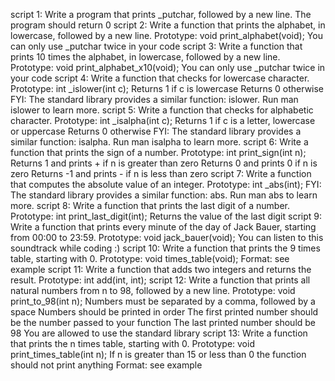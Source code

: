 script 1: Write a program that prints _putchar, followed by a new line.
The program should return 0
script 2: Write a function that prints the alphabet, in lowercase, followed by a new line.
Prototype: void print_alphabet(void);
You can only use _putchar twice in your code
script 3: Write a function that prints 10 times the alphabet, in lowercase, followed by a new line.
Prototype: void print_alphabet_x10(void);
You can only use _putchar twice in your code
script 4: Write a function that checks for lowercase character.
Prototype: int _islower(int c);
Returns 1 if c is lowercase
Returns 0 otherwise
FYI: The standard library provides a similar function: islower. Run man islower to learn more.
script 5: Write a function that checks for alphabetic character.
Prototype: int _isalpha(int c);
Returns 1 if c is a letter, lowercase or uppercase
Returns 0 otherwise
FYI: The standard library provides a similar function: isalpha. Run man isalpha to learn more.
script 6: Write a function that prints the sign of a number.
Prototype: int print_sign(int n);
Returns 1 and prints + if n is greater than zero
Returns 0 and prints 0 if n is zero
Returns -1 and prints - if n is less than zero
script 7: Write a function that computes the absolute value of an integer.
Prototype: int _abs(int);
FYI: The standard library provides a similar function: abs. Run man abs to learn more.
script 8: Write a function that prints the last digit of a number.
Prototype: int print_last_digit(int);
Returns the value of the last digit
script 9: Write a function that prints every minute of the day of Jack Bauer, starting from 00:00 to 23:59.
Prototype: void jack_bauer(void);
You can listen to this soundtrack while coding :)
script 10: Write a function that prints the 9 times table, starting with 0.
Prototype: void times_table(void);
Format: see example
script 11: Write a function that adds two integers and returns the result.
Prototype: int add(int, int);
script 12: Write a function that prints all natural numbers from n to 98, followed by a new line.
Prototype: void print_to_98(int n);
Numbers must be separated by a comma, followed by a space
Numbers should be printed in order
The first printed number should be the number passed to your function
The last printed number should be 98
You are allowed to use the standard library
script 13: Write a function that prints the n times table, starting with 0.
Prototype: void print_times_table(int n);
If n is greater than 15 or less than 0 the function should not print anything
Format: see example
